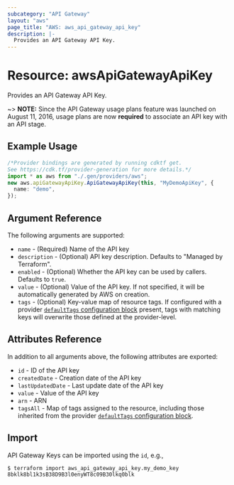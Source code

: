 ```yaml
---
subcategory: "API Gateway"
layout: "aws"
page_title: "AWS: aws_api_gateway_api_key"
description: |-
  Provides an API Gateway API Key.
---
```


# Resource: awsApiGatewayApiKey

Provides an API Gateway API Key.

\~> **NOTE:** Since the API Gateway usage plans feature was launched on August 11, 2016, usage plans are now **required** to associate an API key with an API stage.

## Example Usage

```typescript
/*Provider bindings are generated by running cdktf get.
See https://cdk.tf/provider-generation for more details.*/
import * as aws from "./.gen/providers/aws";
new aws.apiGatewayApiKey.ApiGatewayApiKey(this, "MyDemoApiKey", {
  name: "demo",
});

```

## Argument Reference

The following arguments are supported:

* `name` - (Required) Name of the API key
* `description` - (Optional) API key description. Defaults to "Managed by Terraform".
* `enabled` - (Optional) Whether the API key can be used by callers. Defaults to `true`.
* `value` - (Optional) Value of the API key. If not specified, it will be automatically generated by AWS on creation.
* `tags` - (Optional) Key-value map of resource tags. If configured with a provider [`defaultTags` configuration block](https://registry.terraform.io/providers/hashicorp/aws/latest/docs#default_tags-configuration-block) present, tags with matching keys will overwrite those defined at the provider-level.

## Attributes Reference

In addition to all arguments above, the following attributes are exported:

* `id` - ID of the API key
* `createdDate` - Creation date of the API key
* `lastUpdatedDate` - Last update date of the API key
* `value` - Value of the API key
* `arn` - ARN
* `tagsAll` - Map of tags assigned to the resource, including those inherited from the provider [`defaultTags` configuration block](https://registry.terraform.io/providers/hashicorp/aws/latest/docs#default_tags-configuration-block).

## Import

API Gateway Keys can be imported using the `id`, e.g.,

```console
$ terraform import aws_api_gateway_api_key.my_demo_key 8bklk8bl1k3sB38D9B3l0enyWT8c09B30lkq0blk
```
